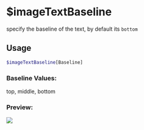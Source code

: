 # $imageTextBaseline

specify the baseline of the text, by default its `bottom`

## Usage

```bash
$imageTextBaseline[Baseline]
```

### Baseline Values:
top, middle, bottom

### Preview:
![](https://i.imgur.com/QkqAHrO.png)